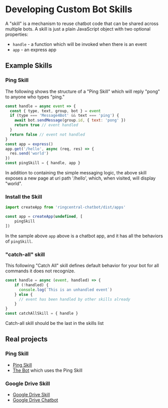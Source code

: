 # Developing Custom Bot Skills

A "skill" is a mechanism to reuse chatbot code that can be shared across multiple bots. A skill is just a plain JavaScript object with two optional properties:

- `handle` - a function which will be invoked when there is an event
- `app` - an express app

## Example Skills

### Ping Skill

The following shows the structure of a "Ping Skill" which will reply "pong" to anyone who types "ping." 

```js
const handle = async event => {
  const { type, text, group, bot } = event
  if (type === 'Message4Bot' && text === 'ping') {
    await bot.sendMessage(group.id, { text: 'pong' })
    return true // event handled
  }
  return false // event not handled
}
const app = express()
app.get('/hello', async (req, res) => {
  res.send('world')
})
const pingSkill = { handle, app }
```

In addition to containing the simple messaging logic, the above skill exposes a new page at uri path '/hello', which, when visited, will display "world".

### Install the Skill

```js
import createApp from 'ringcentral-chatbot/dist/apps'

const app = createApp(undefined, [
    pingSkill
])
```

In the sample above `app` above is a chatbot app, and it has all the behaviors of `pingSkill`.

### "catch-all" skill

This following "Catch All" skill defines default behavior for your bot for all commands it does not recognize. 

```js
const handle = async (event, handled) => {
    if (!handled) {
      console.log(`This is an unhandled event`)
    } else {
      // event has been handled by other skills already
    }
}
const catchAllSkill = { handle }
```

Catch-all skill should be the last in the skills list

## Real projects

### Ping Skill

- [Ping Skill](https://github.com/tylerlong/ringcentral-chatbot-skill-ping)
- [The Bot](https://github.com/tylerlong/ringcentral-chatbot-skills-demo) which uses the Ping Skill

### Google Drive Skill

- [Google Drive Skill](https://github.com/tylerlong/ringcentral-chatbot-skill-google-drive)
- [Google Drive Chatbot](https://github.com/tylerlong/glip-google-drive-chatbot)